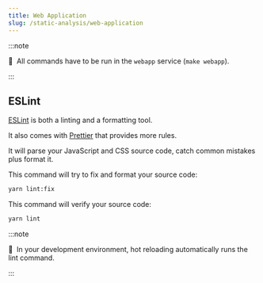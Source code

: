 ```yaml
---
title: Web Application
slug: /static-analysis/web-application
---
```


:::note

📣&nbsp;&nbsp;All commands have to be run in the `webapp` service (`make webapp`).

:::

## ESLint

[ESLint](https://eslint.org/) is both a linting and a formatting tool.

It also comes with [Prettier](https://prettier.io/) that provides more rules.

It will parse your JavaScript and CSS source code, catch common mistakes plus format it.

This command will try to fix and format your source code:

```bash title="console"
yarn lint:fix
```

This command will verify your source code:

```bash title="console"
yarn lint
```

:::note

📣&nbsp;&nbsp;In your development environment, hot reloading automatically runs the lint command.

:::